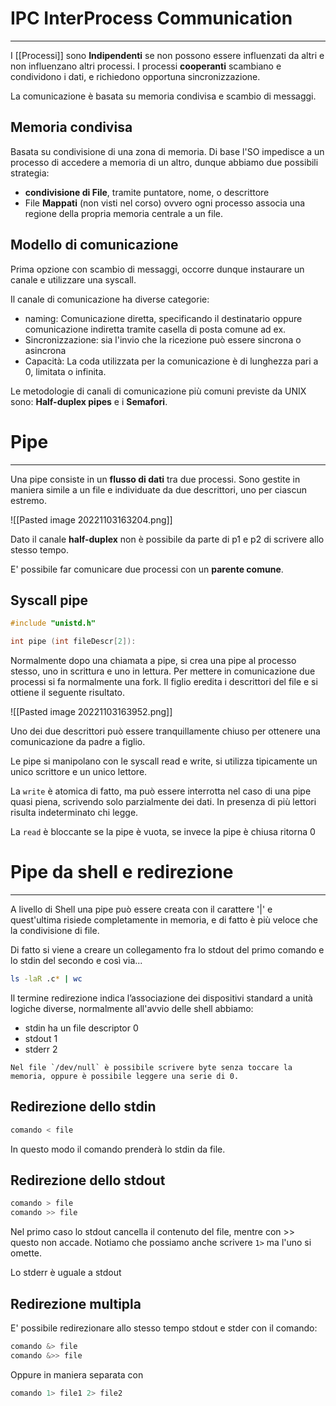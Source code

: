 # IPC InterProcess Communication
---
I [[Processi]] sono **Indipendenti** se non possono essere influenzati da altri e non influenzano altri processi.
I processi **cooperanti** scambiano e condividono i dati, e richiedono opportuna sincronizzazione.

La comunicazione è basata su memoria condivisa e scambio di messaggi.

## Memoria condivisa
Basata su condivisione di una zona di memoria.
Di base l'SO impedisce a un processo di accedere a memoria di un altro, dunque abbiamo due possibili strategia:
- **condivisione di File**, tramite puntatore, nome, o descrittore
- File **Mappati** (non visti nel corso) ovvero ogni processo associa una regione della propria memoria centrale a un file.

## Modello di comunicazione

Prima opzione con scambio di messaggi, occorre dunque instaurare un canale e utilizzare una syscall.

Il canale di comunicazione ha diverse categorie:
- naming: Comunicazione diretta, specificando il destinatario oppure comunicazione indiretta tramite casella di posta comune ad ex.
- Sincronizzazione: sia l'invio che la ricezione può essere sincrona o asincrona
- Capacità: La coda utilizzata per la comunicazione è di lunghezza pari a 0, limitata o infinita.

Le metodologie di canali di comunicazione più comuni previste da UNIX sono: **Half-duplex pipes** e i **Semafori**.


# Pipe
---
Una pipe consiste in un **flusso di dati** tra due processi.
Sono gestite in maniera simile a un file e individuate da due descrittori, uno per ciascun estremo.

![[Pasted image 20221103163204.png]]

Dato il canale **half-duplex** non è possibile da parte di p1 e p2 di scrivere allo stesso tempo.

E' possibile far comunicare due processi con un **parente comune**.

## Syscall pipe

```c
#include "unistd.h"

int pipe (int fileDescr[2]):
```

Normalmente dopo una chiamata a pipe, si crea una pipe al processo stesso, uno in scrittura e uno in lettura.
Per  mettere in comunicazione due processi si fa normalmente una fork.
Il figlio eredita i descrittori del file e si ottiene il seguente risultato.

![[Pasted image 20221103163952.png]]

Uno dei due descrittori può essere tranquillamente chiuso per ottenere una comunicazione da padre a figlio.

Le pipe si manipolano con le syscall read e write, si utilizza tipicamente un unico scrittore e un unico lettore.

La `write` è atomica di fatto, ma può essere interrotta nel caso di una pipe quasi piena, scrivendo solo parzialmente dei dati.
In presenza di più lettori risulta indeterminato chi legge.

La `read` è bloccante se la pipe è vuota, se invece la pipe è chiusa ritorna 0

# Pipe da shell e redirezione
---
A livello di Shell una pipe può essere creata con il carattere '|' e quest'ultima risiede completamente in memoria, e di fatto è più veloce che la condivisione di file.

Di fatto si viene a creare un collegamento fra lo stdout del primo comando e lo stdin del secondo e così via...

```bash
ls -laR .c* | wc
```

Il termine redirezione indica l’associazione dei dispositivi standard a unità logiche diverse, normalmente all'avvio delle shell abbiamo:
- stdin ha un file descriptor 0
- stdout 1
- stderr 2

```ad-hint
Nel file `/dev/null` è possibile scrivere byte senza toccare la memoria, oppure è possibile leggere una serie di 0.
``` 

## Redirezione dello stdin

```bash
comando < file
```

In questo modo il comando prenderà lo stdin da file.

## Redirezione dello stdout

```bash
comando > file
comando >> file
```

Nel primo caso lo stdout cancella il contenuto del file, mentre con >> questo non accade. Notiamo che possiamo anche scrivere `1>` ma l'uno si omette.

Lo stderr è uguale a stdout

## Redirezione multipla
E' possibile redirezionare allo stesso tempo stdout e stder con il comando:

```bash
comando &> file
comando &>> file
```

Oppure in maniera separata con

```bash
comando 1> file1 2> file2
```
